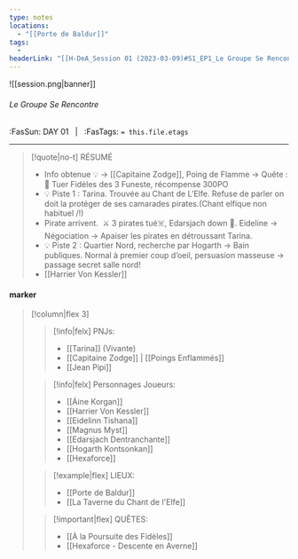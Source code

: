 ```yaml
---
type: notes
locations:
  - "[[Porte de Baldur]]"
tags:
  - 
headerLink: "[[H-DeA_Session 01 (2023-03-09)#S1_EP1_Le Groupe Se Rencontre|H-DeA_01_Le Groupe Se Rencontre]]"
---
```


![[session.png|banner]]
###### Le Groupe Se Rencontre
<span class="sub2">:FasSun: DAY 01 &nbsp; | &nbsp; :FasTags: `= this.file.etags`</span>
___

> [!quote|no-t] RÉSUMÉ
>- Info obtenue 💡 -> [[Capitaine Zodge]], Poing de Flamme -> Quête : 🎯 Tuer Fidèles des 3 Funeste, récompense 300PO
>- 💡 Piste 1 : Tarina. Trouvée au Chant de L’Elfe. Refuse de parler on doit la protéger de ses camarades pirates.(Chant elfique non habituel /!\)
>- Pirate arrivent.  ⚔️ 3 pirates tué☠️, Edarsjach down 🦴. Eideline -> Négociation -> Apaiser les pirates en détroussant Tarina.
>- 💡 Piste 2 : Quartier Nord, recherche par Hogarth -> Bain publiques. Normal à premier coup d’oeil, persuasion masseuse -> passage secret salle nord!
>- [[Harrier Von Kessler]]

#### marker
> [!column|flex 3]
>> [!info|felx] PNJs:
>> - [[Tarina]] (Vivante)
>> - [[Capitaine Zodge]] | [[Poings Enflammés]]
>> - [[Jean Pipi]]
>
>> [!info|felx] Personnages Joueurs:
>> - [[Áine Korgan]]
>> - [[Harrier Von Kessler]]
>> - [[Eidelinn Tishana]]
>> - [[Magnus Myst]]
>> - [[Edarsjach Dentranchante]]
>> - [[Hogarth Kontsonkan]]
>> - [[Hexaforce]]
>
>> [!example|flex] LIEUX:
>> - [[Porte de Baldur]] 
>> - [[La Taverne du Chant de l'Elfe]]
>
>> [!important|flex] QUÊTES:
>> - [[À la Poursuite des Fidèles]]
>> - [[Hexaforce - Descente en Averne]]
